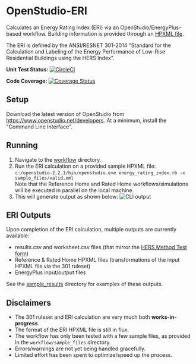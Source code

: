 OpenStudio-ERI
===============

Calculates an Energy Rating Index (ERI) via an OpenStudio/EnergyPlus-based workflow. Building information is provided through an [HPXML file](https://hpxml.nrel.gov/).

The ERI is defined by the ANSI/RESNET 301-2014 "Standard for the Calculation and Labeling of the Energy Performance of Low-Rise Residential Buildings using the HERS Index".

**Unit Test Status:** [![CircleCI](https://circleci.com/gh/NREL/OpenStudio-ERI.svg?style=svg)](https://circleci.com/gh/NREL/OpenStudio-ERI)

**Code Coverage:** [![Coverage Status](https://coveralls.io/repos/github/NREL/OpenStudio-ERI/badge.svg?branch=master)](https://coveralls.io/github/NREL/OpenStudio-ERI?branch=master)

## Setup

Download the latest version of OpenStudio from https://www.openstudio.net/developers. At a minimum, install the "Command Line Interface".

## Running

1. Navigate to the [workflow](https://github.com/NREL/OpenStudio-ERI/tree/master/workflow) directory.
2. Run the ERI calculation on a provided sample HPXML file:  
```c:/openstudio-2.2.1/bin/openstudio.exe energy_rating_index.rb -x sample_files/valid.xml```  
Note that the Reference Home and Rated Home workflows/simulations will be executed in parallel on the local machine.
3. This will generate output as shown below:
![CLI output](https://user-images.githubusercontent.com/5861765/32902123-c12b973c-caae-11e7-8a5e-ebf3aef59e7e.png)

## ERI Outputs

Upon completion of the ERI calculation, multiple outputs are currently available:
* results.csv and worksheet.csv files (that mirror the [HERS Method Test form](http://www.resnet.us/programs/2014_HERS-Method_Results-Form.xlsx))
* Reference & Rated Home HPXML files (transformations of the input HPXML file via the 301 ruleset)
* EnergyPlus input/output files

See the [sample_results](https://github.com/NREL/OpenStudio-ERI/tree/master/workflow/sample_results) directory for examples of these outputs.

## Disclaimers

*	The 301 ruleset and ERI calculation are very much both **works-in-progress**. 
* The format of the ERI HPXML file is still in flux.
*	The workflow has only been tested with a few sample files, as provided in the `workflow/sample_files` directory.
*	Errors/warnings are not yet being handled gracefully.
*	Limited effort has been spent to optimize/speed up the process. 
